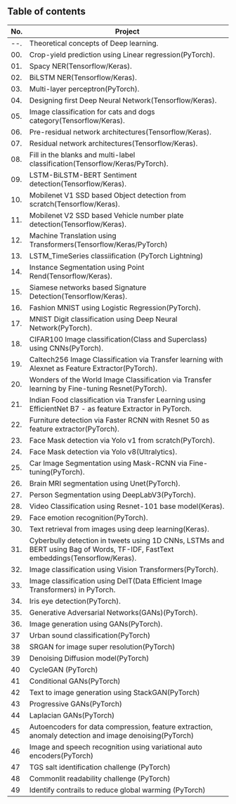 ## Table of contents
| No. | Project |
| --- | ------- |
| --. | Theoretical concepts of Deep learning. |
| 00. | Crop-yield prediction using Linear regression(PyTorch). |
| 01. | Spacy NER(Tensorflow/Keras). |
| 02. | BiLSTM NER(Tensorflow/Keras). |
| 03. | Multi-layer perceptron(PyTorch). |
| 04. | Designing first Deep Neural Network(Tensorflow/Keras). |
| 05. | Image classification for cats and dogs category(Tensorflow/Keras). |
| 06. | Pre-residual network architectures(Tensorflow/Keras). |
| 07. | Residual network architectures(Tensorflow/Keras). |
| 08. | Fill in the blanks and multi-label classification(Tensorflow/Keras/PyTorch). |
| 09. | LSTM-BiLSTM-BERT Sentiment detection(Tensorflow/Keras). |
| 10. | Mobilenet V1 SSD based Object detection from scratch(Tensorflow/Keras). |
| 11. | Mobilenet V2 SSD based Vehicle number plate detection(Tensorflow/Keras). |
| 12. | Machine Translation using Transformers(Tensorflow/Keras/PyTorch) |
| 13. | LSTM_TimeSeries classiification (PyTorch Lightning) |
| 14. | Instance Segmentation using Point Rend(Tensorflow/Keras). |
| 15. | Siamese networks based Signature Detection(Tensorflow/Keras). |
| 16. | Fashion MNIST using Logistic Regression(PyTorch). |
| 17. | MNIST Digit classification using Deep Neural Network(PyTorch). |
| 18. | CIFAR100 Image classification(Class and Superclass) using CNNs(PyTorch). |
| 19. | Caltech256 Image Classification via Transfer learning with Alexnet as Feature Extractor(PyTorch). |
| 20. | Wonders of the World Image Classification via Transfer learning by Fine-tuning Resnet(PyTorch). |
| 21. | Indian Food classification via Transfer Learning using EfficientNet B7 - as feature Extractor in PyTorch. |
| 22. | Furniture detection via Faster RCNN with Resnet 50 as feature extractor(PyTorch). |
| 23. | Face Mask detection via Yolo v1 from scratch(PyTorch). |
| 24. | Face Mask detection via Yolo v8(Ultralytics). |
| 25. | Car Image Segmentation using Mask-RCNN via Fine-tuning(PyTorch). |
| 26. | Brain MRI segmentation using Unet(PyTorch). |
| 27. | Person Segmentation using DeepLabV3(PyTorch). |
| 28. | Video Classification using Resnet-101 base model(Keras). |
| 29. | Face emotion recognition(PyTorch). |
| 30. | Text retrieval from images using deep learning(Keras). |
| 31. | Cyberbully detection in tweets using 1D CNNs, LSTMs and BERT using Bag of Words, TF-IDF, FastText embeddings(Tensorflow/Keras). |
| 32. | Image classification using Vision Transformers(PyTorch). |
| 33. | Image classification using DeIT(Data Efficient Image Transformers) in PyTorch. |
| 34. | Iris eye detection(PyTorch). |
| 35. | Generative Adversarial Networks(GANs)(PyTorch). |
| 36. | Image generation using GANs(PyTorch). |
| 37  | Urban sound classification(PyTorch)                                          |
| 38  | SRGAN for image super resolution(PyTorch)                                     |
| 39  | Denoising Diffusion model(PyTorch)                                            |
| 40  | CycleGAN (PyTorch)                                                            |
| 41  | Conditional GANs(PyTorch)                                                     |
| 42  | Text to image generation using StackGAN(PyTorch)                              |
| 43  | Progressive GANs(PyTorch)                                                      |
| 44  | Laplacian GANs(PyTorch)                                                        |
| 45  | Autoencoders for data compression, feature extraction, anomaly detection and image denoising(PyTorch) |
| 46  | Image and speech recognition using variational auto encoders(PyTorch)        |
| 47  | TGS salt identification challenge (PyTorch)      |
| 48  | Commonlit readability challenge (PyTorch)      |
| 49  | Identify contrails to reduce global warming (PyTorch)      |

